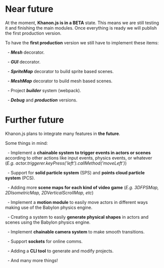 # Near future

At the moment, **Khanon.js is in a BETA** state. This means we are still testing it and finishing the main modules. Once everything is ready we will publish the first production version.

To have the **first production** version we still have to implement these items:

&nbsp;
    - ***Mesh*** decorator.

&nbsp;
    - ***GUI*** decorator.

&nbsp;
    - ***SpriteMap*** decorator to build sprite based scenes.

&nbsp;
    - ***MeshMap*** decorator to build mesh based scenes.

&nbsp;
    - Project ***builder*** system (webpack).

&nbsp;
    - ***Debug*** and ***production*** versions.

# Further future

Khanon.js plans to integrate many features in **the future**.

Some things in mind:

&nbsp;
    - Implement a **chainable system to trigger events in actors or scenes** according to other actions like input events, physics events, or whatever (*E.g. actor.triggerer.keyPress('left').callMethod('moveLeft')*)

&nbsp;
    - Support for **solid particle system** (SPS) and **points cloud particle system** (PCS).

&nbsp;
    - Adding more **scene maps for each kind of video game** (*E.g. 3DFPSMap, 2DIsometricMap, 2DVerticalScrollMap, etc*)

&nbsp;
    - Implement a **motion module** to easily move actors in different ways making use of the Babylon physics engine.

&nbsp;
    - Creating a system to easily **generate physical shapes** in actors and scenes using the Babylon physics engine.

&nbsp;
    - Implement **chainable camera system** to make smooth transitions.

&nbsp;
    - Support **sockets** for online comms.

&nbsp;
    - Adding a **CLI tool** to generate and modify projects.

&nbsp;
    - And many more things!